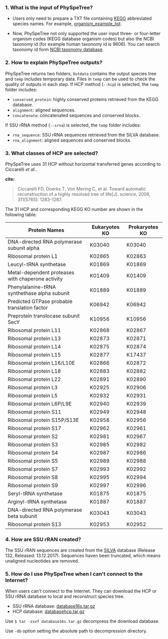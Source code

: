 ### 1. What is the input of PhySpeTree?

* Users only need to prepare a TXT file containing [KEGG](http://www.genome.jp/kegg/catalog/org_list.html) abbreviated species names.
For example, [organism_example_list](https://gitlab.com/xiaoxiaoyang/physpetools/raw/master/examples/organism_example_list.txt).

* Now, PhySpeTree not only supported the user input three- or four-letter organism codes (KEGG database organism codes)
but also the NCBI taxonomy id (for example human taxonomy id is 9606).
You can search taxonomy id form [NCBI taxonomy database](https://www.ncbi.nlm.nih.gov/taxonomy).

### 2. How to explain PhySpeTree outputs?

PhySpeTree returns two folders, `Outdata` contains the output species tree and `temp` includes temporary data. Files in `temp` can be used to check the quality of outputs in each step. If HCP method (`--hcp`) is selected, the `temp` folder includes:

  * `conserved_protein`: highly conserved proteins retrieved from the KEGG database.
  * `alignment`: aligned sequences.
  * `concatenate`: concatenated sequences and conserved blocks.

If SSU rRNA method (`--srna`) is selected, the `temp` folder includes:

  * `rna_sequence`: SSU rRNA sequences retrieved from the SILVA database.
  * `rna_alignment`: aligned sequences and conserved blocks.

### 3. What classes of HCP are selected?

PhySpeTree uses 31 HCP without horizontal transferred genes according to Ciccarelli *et al.*.

**cite:**

> Ciccarelli FD, Doerks T, Von Mering C, et al. Toward automatic reconstruction of a highly resolved tree of life[J]. science, 2006, 311(5765): 1283-1287.

The 31 HCP and corresponding KEGG KO number are shown in the following table:

Protein Names                                       |  Eukaryotes KO     |Prokaryotes KO
--------------------------------------------------- | ------------------ | ---------------
DNA-directed RNA polymerase subunit alpha           |   K03040           |   K03040
Ribosomal protein L1                                |   K02865           |   K02863
Leucyl-tRNA synthetase                              |   K01869           |   K01869
Metal-dependent proteases with chaperone activity   |   K01409           |   K01409
Phenylalanine-tRNA synthethase alpha subunit        |   K01889           |   K01889
Predicted GTPase probable translation factor        |   K06942           |   K06942
Preprotein translocase subunit SecY                 |   K10956           |   K10956
Ribosomal protein L11                               |   K02868           |   K02867
Ribosomal protein L13                               |   K02873           |   K02871
Ribosomal protein L14                               |   K02875           |   K02874
Ribosomal protein L15                               |   K02877           |   K17437
Ribosomal protein L16/L10E                          |   K02866           |   K02872
Ribosomal protein L18                               |   K02883           |   K02882
Ribosomal protein L22                               |   K02891           |   K02890
Ribosomal protein L3                                |   K02925           |   K02906
Ribosomal protein L5                                |   K02932           |   K02931
Ribosomal protein L6P/L9E                           |   K02940           |   K02939
Ribosomal protein S11                               |   K02949           |   K02948
Ribosomal protein S15P/S13E                         |   K02958           |   K02956
Ribosomal protein S17                               |   K02962           |   K02961
Ribosomal protein S2                                |   K02981           |   K02967
Ribosomal protein S3                                |   K02985           |   K02982
Ribosomal protein S4                                |   K02987           |   K02986
Ribosomal protein S5                                |   K02989           |   K02988
Ribosomal protein S7                                |   K02993           |   K02992
Ribosomal protein S8                                |   K02995           |   K02994
Ribosomal protein S9                                |   K02997           |   K02996
Seryl-tRNA synthetase                               |   K01875           |   K01875
Arginyl-tRNA synthetase                             |   K01887           |   K01887
DNA-directed RNA polymerase beta subunit            |   K03043           |   K03043
Ribosomal protein S13                               |   K02953           |   K02952


### 4. How are SSU rRAN created?

The SSU rRAN sequences are created from the [SILVA](<https://www.arb-silva.de/>) database (Release 132, Released: 13.12.2017). Sequences haven been truncated, which means unaligned nucleotides are removed.


### 5. How do I use PhySpeTree when I can't connect to the Internet?

When users can't connect to the Internet. They can download the HCP or SSU rRNA database to local and reconstruct species tree.

* SSU rRNA database: [database16s.tar.gz](ftp://173.255.208.244/pub/db/database16s.tar.gz)
* HCP database: [databasehcp.tar.gz](ftp://173.255.208.244/pub/db/databasehcp.tar.gz)

Use `$ tar -zxvf database16s.tar.gz` decompress the download database.

Use `-db` option setting the absolute path to decompression directory.


